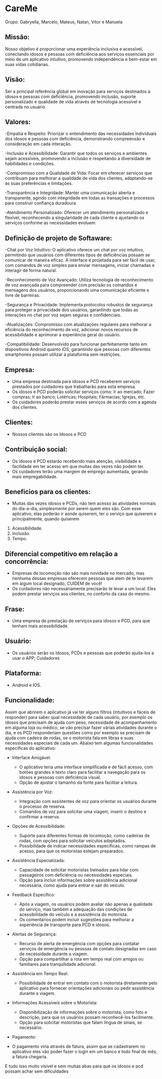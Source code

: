 # CareMe
Grupo: Gabryella, Marcelo, Mateus, Natan, Vitor e Manuela
## Missão:
 Nosso objetivo é proporcionar uma experiência inclusiva e acessível, conectando idosos e pessoas com deficiência aos serviços essenciais por meio de um aplicativo intuitivo, promovendo independência e bem-estar em suas vidas cotidianas.

## Visão:
 Ser a principal referência global em inovação para serviços destinados a idosos e pessoas com deficiência, promovendo inclusão, suporte personalizado e qualidade de vida através de tecnologia acessível e centrada no usuário

## Valores:
 -Empatia e Respeito:
Priorizar o entendimento das necessidades individuais dos idosos e pessoas com deficiência, demonstrando compreensão e consideração em cada interação.

 -Inclusão e Acessibilidade:
Garantir que todos os serviços e ambientes sejam acessíveis, promovendo a inclusão e respeitando a diversidade de habilidades e condições.

 -Compromisso com a Qualidade de Vida:
Focar em oferecer serviços que contribuam para melhorar a qualidade de vida dos clientes, adaptando-se às suas preferências e limitações.

 -Transparência e Integridade:
Manter uma comunicação aberta e transparente, agindo com integridade em todas as transações e processos para construir confiança duradoura.

 -Atendimento Personalizado:
Oferecer um atendimento personalizado e flexível, reconhecendo a singularidade de cada cliente e ajustando os serviços conforme as necessidades evoluem.

## Definição de projeto de Softaware:
 -Chat por Voz Intuitivo:
O aplicativo oferece um chat por voz intuitivo, permitindo que usuários com diferentes tipos de deficiências possam se comunicar de maneira eficaz.
A interface é projetada para ser fácil de usar, com comandos de voz simples para enviar mensagens, iniciar chamadas e interagir de forma natural.

-Reconhecimento de Voz Avançado:
Utiliza tecnologia de reconhecimento de voz avançada para compreender com precisão os comandos e mensagens dos usuários, proporcionando uma comunicação eficiente e livre de barreiras.

-Segurança e Privacidade:
Implementa protocolos robustos de segurança para proteger a privacidade dos usuários, garantindo que todas as interações no chat por voz sejam seguras e confidenciais.

-Atualizações:
Compromisso com atualizações regulares para melhorar a eficiência do reconhecimento de voz, adicionar novos recursos de acessibilidade e aprimorar a experiência geral do usuário.

-Compatibilidade:
Desenvolvido para funcionar perfeitamente tanto em dispositivos Android quanto iOS, garantindo que pessoas com diferentes smartphones possam utilizar a plataforma sem restrições.

## Empresa: 
 - Uma empresa destinada para idosos e PCD receberem serviços prestados por cuidadores que trabalharão para esta empresa.
 - Os idosos e PCD poderão solicitar serviços como: Ir ao mercado; Fazer compras; Ir ao banco; Lotéricas; Hospitais; Fármacias; Igrejas, etc.
 - Os cuidadores poderão prestar esses serviços de acordo com a agenda dos clientes.

## Clientes: 
 - Nossos clientes são os Idosos e PCD

## Contribuição social: 
 - Os idosos e PCD estarão recebendo mais atenção, visibilidade e facilidade em ter acesso em que muitas das vezes não podem ter.
 - Os cuidadores terão uma margem de emprego aumentada, gerando mais empregabilidade.

## Beneficios para os clientes: 
 - Muitas das vezes idosos e PCDs, não tem acesso às atividades normais do dia-a-dia, simplesmente por serem quem eles são. Com esse aplicativo, elas poderão ir aonde quiserem, ter o serviço que quiserem e principalmente, quando quiserem
 1. Acessibilidade.
 2. Inclusão.
 3. Tempo.

## Diferencial competitivo em relação a concorrência: 
- Empresas de locomoção não são mais novidade no mercado, mas nenhuma dessas empresas oferecem pessoas que alem de te levarem em algum local designado, CUIDEM de você!
- Os cuidadores não necessáriamente precisarão te levar a um local. Eles podem prestar serviços aos clientes, no conforto da casa do mesmo.

## Frase: 
 - Uma empresa de prestação de serviços para idosos e PCD, para que tenham mais acessibilidade.

## Usuário:
 - Os usuários serão os Idosos, PCDs e pessoas que poderão ajuda-los a usar o APP; Cuidadores

## Plataforma:
 - Android e IOS.

## Funcionalidade:

Assim que abrirem o aplicativo já vai ter alguns filtros (intuitivos e fáceis de responder) para saber qual necessidade de cada usuário, por exemplo os idosos que precisam de ajuda com peso, necessidade de acompanhamento em alguma loja ou médico, se vão precisar fazer várias atividades durante o dia, e os PCD responderiam questões como por exemplo se precisam de ajuda com cadeira de rodas, se o motorista fala em libras e suas necessidades especiais de cada um. 
Abaixo tem algumas funcionalidades especificas do aplicativo: 

- Interface Amigável:
   - O aplicativo teria uma interface simplificada e de fácil acesso, com botões grandes e texto claro para facilitar a navegação para os idosos e pessoas com deficiência visual.
   - Opção de ajustar o tamanho da fonte para facilitar a leitura.

- Assistência por Voz:
   - Integração com assistentes de voz para orientar os usuários durante o processo de reserva.
   - Comandos de voz para solicitar uma viagem, inserir o destino e confirmar a reserva.

- Opções de Acessibilidade:
   - Suporte para diferentes formas de locomoção, como cadeiras de rodas, com opções para solicitar veículos adaptados.
   - Possibilidade de indicar necessidades específicas, como rampas de acesso, para que os motoristas estejam preparados.

- Assistência Especializada:
   - Capacidade de solicitar motoristas treinados para lidar com passageiros com deficiência ou necessidades especiais.
   - Opção para incluir informações sobre assistência adicional necessária, como ajuda para entrar e sair do veículo.

- Feedback Específico:
   - Após a viagem, os usuários podem avaliar não apenas a qualidade do serviço, mas também a adequação das condições de acessibilidade do veículo e a assistência do motorista.
   - Os comentários podem incluir sugestões para melhorar a experiência de transporte para PCD e idosos.

- Alertas de Segurança:
   - Recurso de alerta de emergência com opções para contatar serviços de emergência ou pessoas de contato designadas em caso de necessidade durante a viagem.
   - Opção para compartilhar a rota em tempo real com amigos ou familiares para tranquilidade adicional.

- Assistência em Tempo Real:
   - Possibilidade de entrar em contato com o motorista diretamente pelo aplicativo para fornecer orientações adicionais ou pedir assistência durante a viagem.

- Informações Acessíveis sobre o Motorista:
   - Disponibilização de informações sobre o motorista, como foto e descrição, para que os usuários possam reconhecê-los facilmente.
   - Opção para solicitar motoristas que falam língua de sinais, se necessário.

- Pagamento:
- O pagamento viria através de fatura, assim que se cadastrarem no aplicativo eles vão poder fazer o login em um banco e todo final de mês, a fatura chegaria.

E tudo isso muito visivel e sem muitas abas para que os idosos e pcd possam achar sem dificuldades
